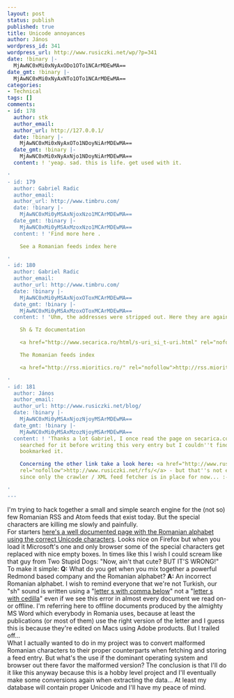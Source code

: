```yaml
---
layout: post
status: publish
published: true
title: Unicode annoyances
author: János
wordpress_id: 341
wordpress_url: http://www.rusiczki.net/wp/?p=341
date: !binary |-
  MjAwNC0xMi0xNyAxODo1OTo1NCArMDEwMA==
date_gmt: !binary |-
  MjAwNC0xMi0xNyAxNTo1OTo1NCArMDEwMA==
categories:
- Technical
tags: []
comments:
- id: 178
  author: stk
  author_email: 
  author_url: http://127.0.0.1/
  date: !binary |-
    MjAwNC0xMi0xNyAxOTo1NDoyNiArMDEwMA==
  date_gmt: !binary |-
    MjAwNC0xMi0xNyAxNjo1NDoyNiArMDEwMA==
  content: ! 'yeap. sad. this is life. get used with it.

'
- id: 179
  author: Gabriel Radic
  author_email: 
  author_url: http://www.timbru.com/
  date: !binary |-
    MjAwNC0xMi0yMSAxNjoxNzo1MCArMDEwMA==
  date_gmt: !binary |-
    MjAwNC0xMi0yMSAxMzoxNzo1MCArMDEwMA==
  content: ! 'Find more here .

    See a Romanian feeds index here

'
- id: 180
  author: Gabriel Radic
  author_email: 
  author_url: http://www.timbru.com/
  date: !binary |-
    MjAwNC0xMi0yMSAxNjoxOToxMCArMDEwMA==
  date_gmt: !binary |-
    MjAwNC0xMi0yMSAxMzoxOToxMCArMDEwMA==
  content: ! 'Uhm, the addresses were stripped out. Here they are again

    Sh & Tz documentation

    <a href="http://www.secarica.ro/html/s-uri_si_t-uri.html" rel="nofollow">http://www.secarica.ro/html/s-uri_si_t-uri.html</a>

    The Romanian feeds index

    <a href="http://rss.mioritics.ro/" rel="nofollow">http://rss.mioritics.ro/</a>

'
- id: 181
  author: János
  author_email: 
  author_url: http://www.rusiczki.net/blog/
  date: !binary |-
    MjAwNC0xMi0yMSAxNjozNjoyMSArMDEwMA==
  date_gmt: !binary |-
    MjAwNC0xMi0yMSAxMzozNjoyMSArMDEwMA==
  content: ! 'Thanks a lot Gabriel, I once read the page on secarica.com but I even
    searched for it before writing this very entry but I couldn''t find it. Now I
    bookmarked it.

    Concerning the other link take a look here: <a href="http://www.rusiczki.net/rfs/"
    rel="nofollow">http://www.rusiczki.net/rfs/</a> - but that''s not even an alpha,
    since only the crawler / XML feed fetcher is in place for now... :-)

'
---
```

<p>I'm trying to hack together a small and simple search engine for the (not so) few Romanian RSS and Atom feeds that exist today. But the special characters are killing me slowly and painfully.<br />
For starters <a href="http://bucovina.chem.tue.nl/page_8.htm">here's a well documented page with the Romanian alphabet using the correct Unicode characters</a>. Looks nice on Firefox but when you load it Microsoft's one and only browser some of the special characters get replaced with nice empty boxes. In times like this I wish I could scream like that guy from Two Stupid Dogs: "Now, ain't that cute? BUT IT'S WRONG!"<br />
To make it simple: <strong>Q:</strong> What do you get when you mix together a powerful Redmond based company and the Romanian alphabet? <strong>A:</strong> An incorrect Romanian alphabet. I wish to remind everyone that we're not Turkish, our "sh" sound is written using a "<a href="http://www.eki.ee/letter/chardata.cgi?ucode=0219">letter s with  comma below</a>" not a "<a href="http://www.eki.ee/letter/chardata.cgi?ucode=015F">letter s with cedilla</a>" even if we see this error in almost every document we read on- or offline. I'm referring here to offline documents produced by the almighty MS Word which everybody in Romania uses, because at least the publications (or most of them) use the right version of the letter and I guess this is because they're edited on Macs using Adobe products. But I trailed off...<br />
What I actually wanted to do in my project was to convert malformed Romanian characters to their proper counterparts when fetching and storing a feed entry. But what's the use if the dominant operating system and browser out there favor the malformed version? The conclusion is that I'll do it like this anyway because this is a hobby level project and I'll eventually make some conversions again when extracting the data... At least my database will contain proper Unicode and I'll have my peace of mind.</p>
